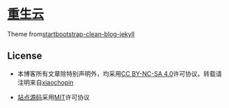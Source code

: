 # [重生云](https://xiaochopin.github.io/)

Theme from[startbootstrap-clean-blog-jekyll](https://github.com/StartBootstrap/startbootstrap-clean-blog-jekyll)

## License

* 本博客所有文章除特别声明外，均采用[CC BY-NC-SA 4.0](https://creativecommons.org/licenses/by-sa/4.0/)许可协议。转载请注明来自[xiaochopin](https://github.com/xiaochopin)

* [站点源码](https://github.com/xiaochopin/xiaochopin.github.io)采用[MIT](https://github.com/xiaochopin/xiaochopin.github.io/blob/main/LICENSE)许可协议

